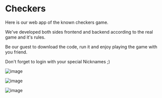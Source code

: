 # Checkers
Here is our web app of the known checkers game.

We've developed both sides frontend and backend according to the real game and it's rules. 

Be our guest to download the code, run it and enjoy playing the game with you friend.

Don't forget to login with your special Nicknames ;)

![image](https://github.com/KareenSalameh/Checkers/assets/73133299/374fdb84-9b4b-483c-bc52-07734c137b25)


![image](https://github.com/KareenSalameh/Checkers/assets/73133299/f3034d78-c4ad-4c5e-bd58-c67150d7388b)


![image](https://github.com/KareenSalameh/Checkers/assets/73133299/d99c9ae4-b678-427e-9624-6d3ac9878dcd)

